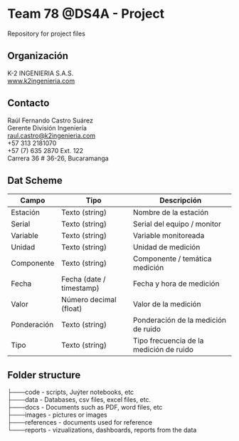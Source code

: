 # Team 78 @DS4A - Project
Repository for project files


## Organización
K-2 INGENIERIA S.A.S.  
www.k2ingenieria.com  

## Contacto
Raúl Fernando Castro Suárez  
Gerente División Ingeniería  
raul.castro@k2ingenieria.com  
+57 313 2181070  
+57 (7) 635 2870 Ext. 122  
Carrera 36 # 36-26, Bucaramanga  

## Dat Scheme

Campo | Tipo | Descripción
----- | ---- | -----------
Estación | Texto (string) | Nombre de la estación
Serial | Texto (string) | Serial del equipo / monitor
Variable | Texto (string) | Variable monitoreada
Unidad | Texto (string) | Unidad de medición
Componente | Texto (string) | Componente / temática medición
Fecha | Fecha (date / timestamp) | Fecha y hora de medición
Valor | Número decimal (float) | Valor de la medición
Ponderación | Texto (string) | Ponderación de la medición de ruido
Tipo | Texto (string) | Tipo frecuencia de la medición de ruido


## Folder structure

├───code - scripts, Juýter notebooks, etc <br>
├───data - Databases, csv files, excel files, etc. <br>
├───docs - Documents such as PDF, word files, etc <br>
├───images - pictures or images <br>
├───references - documents used for reference <br>
└───reports - vizualizations, dashboards, reports from the data <br>
